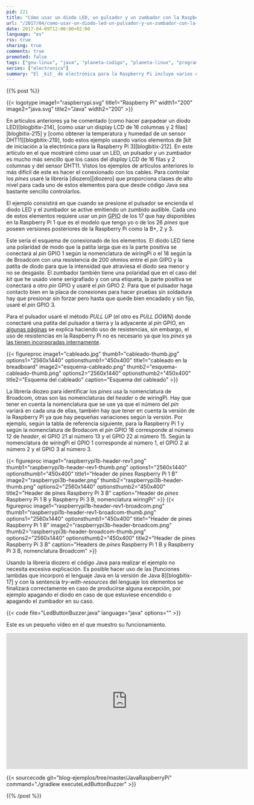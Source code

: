 ```yaml
---
pid: 221
title: "Cómo usar un diodo LED, un pulsador y un zumbador con la Raspberry Pi y Java"
url: "/2017/04/como-usar-un-diodo-led-un-pulsador-y-un-zumbador-con-la-raspberry-pi-y-java/"
date: 2017-04-09T12:00:00+02:00
language: "es"
rss: true
sharing: true
comments: true
promoted: false
tags: ["gnu-linux", "java", "planeta-codigo", "planeta-linux", "programacion"]
series: ["electronica"]
summary: "El _kit_ de electrónica para la Raspberry Pi incluye varios dispositivos controlables con lo _pines_ GPIO. En el caso de este ejemplo usaré un diodo LED, un zumbador y un pulsador para crear un ejemplo en el que el diodo LED se enciendan y el zumbador emita un sonido cuando el pulsador se active."
---
```


{{% post %}}

{{< logotype image1="raspberrypi.svg" title1="Raspberry Pi" width1="200" image2="java.svg" title2="Java" width2="200" >}}

En artículos anteriores ya he comentado [como hacer parpadear un diodo LED][blogbitix-214], [como usar un display LCD de 16 columnas y 2 filas][blogbitix-215] y [como obtener la temperatura y humedad de un sensor DHT11][blogbitix-219], todo estos ejemplo usando varios elementos de [kit de iniciación a la electrónica para la Raspberry Pi 3][blogbitix-212]. En este artículo en el que mostraré cómo usar un LED, un pulsador y un zumbador es mucho más sencillo que los casos del _display_ LCD de 16 filas y 2 columnas y del sensor DHT11. Vistos los ejemplos de artículos anteriores lo más difícil de este es hacer el conexionado con los cables. Para controlar los _pines_ usaré la librería [diozero][diozero] que proporciona clases de alto nivel para cada uno de estos elementos para que desde código Java sea bastante sencillo controlarlos.

El ejemplo consistirá en que cuando se presione el pulsador se encienda el diodo LED y el zumbador se active emitiendo un zumbido audible. Cada uno de estos elementos requiere usar un _pin_ <abbr title="General Purpose Input Output">GPIO</abbr> de los 17 que hay disponibles en la Raspberry Pi 1 que es el modelo que tengo yo o de los 26 _pines_ que poseen versiones posteriores de la Raspberry Pi como la B+, 2 y 3.

Este sería el esquema de conexionado de los elementos. El diodo LED tiene una polaridad de modo que la patita larga que es la parte positiva se conectará al _pin_ GPIO 1 según la nomenclatura de wiringPi o el 18 según la de Broadcom con una resistencia de 200 ohmios entre el _pin_ GIPO y la patita de diodo para que la intensidad que atraviesa el diodo sea menor y no se desgaste. El zumbador también tiene una polaridad que en el caso del _kit_ que he usado viene serigrafiado y con una etiqueta, la parte positiva se conectará a otro _pin_ GPIO y usaré el _pin_ GPIO 2. Para que el pulsador haga contacto bien en la placa de conexiones para hacer pruebas sin soldadura hay que presionar sin forzar pero hasta que quede bien encadado y sin fijo, usaré el _pin_ GPIO 3.

Para el pulsador usaré el método _PULL UP_ (el otro es _PULL DOWN_) donde conectaré una patita del pulsador a tierra y la adyacente al _pin_ GPIO, en [algunas páginas](https://grantwinney.com/using-pullup-and-pulldown-resistors-on-the-raspberry-pi/) se explica haciendo uso de resistencias, sin embargo, el uso de resistencias en la Raspberry Pi no es necesario ya que los _pines_ ya [las tienen incorporadas internamente](https://projects.drogon.net/raspberry-pi/wiringpi/special-pin-functions/).

{{< figureproc
    image1="cableado.jpg" thumb1="cableado-thumb.jpg" options1="2560x1440" optionsthumb1="450x400" title1="cableado en la breadboard"
    image2="esquema-cableado.png" thumb2="esquema-cableado-thumb.png" options2="2560x1440" optionsthumb2="450x400" title2="Esquema del cableado"
    caption="Esquema del cableado" >}}

La librería diozeo para identificar los _pines_ usa la nomenclatura de Broadcom, otras son las nomenclaturas del _header_ o de wiringPi. Hay que tener en cuenta la nomenclatura que se use ya que el número del _pin_ variará en cada una de ellas, también hay que tener en cuenta la versión de la Raspberry Pi ya que hay pequeñas variaciones según la versión. Por ejemplo, según la tabla de referencia siguiente, para la Raspberry Pi 1 y según la nomenclatura de Brodacom el _pin_ GPIO 18 corresponde al número 12 de _header_, el GPIO 21 al número 13 y el GPIO 22 al número 15. Según la nomenclatura de wiringPi el GPIO 1 corresponde al número 1, el GPIO 2 al número 2 y el GPIO 3 al número 3.

{{< figureproc
    image1="raspberrypi1b-header-rev1.png" thumb1="raspberrypi1b-header-rev1-thumb.png" options1="2560x1440" optionsthumb1="450x400" title1="Header de pines Raspberry Pi 1 B"
    image2="raspberrypi3b-header.png" thumb2="raspberrypi3b-header-thumb.png" options2="2560x1440" optionsthumb2="450x400" title2="Header de pines Raspberry Pi 3 B"
    caption="Header de _pines_ Raspberry Pi 1 B y Raspberry Pi 3 B, nomenclatura wiringPi" >}}
{{< figureproc
    image1="raspberrypi1b-header-rev1-broadcom.png" thumb1="raspberrypi1b-header-rev1-broadcom-thumb.png" options1="2560x1440" optionsthumb1="450x400" title1="Header de pines Raspberry Pi 1 B"
    image2="raspberrypi3b-header-broadcom.png" thumb2="raspberrypi3b-header-broadcom-thumb.png" options2="2560x1440" optionsthumb2="450x400" title2="Header de pines Raspberry Pi 3 B"
    caption="Headers de _pines_ Raspberry Pi 1 B y Raspberry Pi 3 B, nomenclatura Broadcom" >}}

Usando la librería diozero el código Java para realizar el ejemplo no necesita excesiva explicación. Es posible hacer uso de las [funciones lambdas que incorporó el lenguaje Java en la versión de Java 8][blogbitix-17] y con la sentencia _try-with-resources_ del lenguaje los elementos se finalizará correctamente en caso de producirse alguna excepción, por ejemplo apagando el diodo en caso de que estuviese encendido o apagando el zumbador en su caso.

{{< code file="LedButtonBuzzer.java" language="java" options="" >}}

Este es un pequeño vídeo en el que muestro su funcionamiento.

<div class="media media-video">
  <iframe width="640" height="360" src="https://www.youtube.com/embed/jaqMi53pjf0" frameborder="0" allowfullscreen></iframe>
</div>

{{< sourcecode git="blog-ejemplos/tree/master/JavaRaspberryPi" command="./gradlew executeLedButtonBuzzer" >}}

{{% /post %}}
